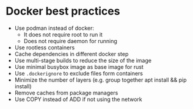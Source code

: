# Docker best practices

- Use podman instead of docker:
  - It does not require root to run it
  - Does not require daemon for running
- Use rootless containers
- Cache dependencies in different docker step
- Use multi-stage builds to reduce the size of the image
- Use minimal busybox image as base image for rust
- Use `.dockerignore` to exclude files form containers
- Minimize the number of layers (e.g. group together apt install && pip install)
- Remove caches from package managers
- Use COPY instead of ADD if not using the network
